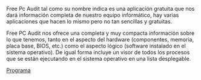 Free Pc Audit tal como su nombre indica es una aplicación gratuita que nos dará información completa de nuestro equipo informático, hay varias aplicaciones que hacen lo mismo pero no tan sencillas y gratuitas.

Free PC Audit nos ofrece una completa y muy compacta información sobre lo que tenemos, tanto en el aspecto del hardware (componentes, memoria, placa base, BIOS, etc.) como el aspecto lógico (software instalado en el sistema operativo). De igual forma incluye un visor de todos los procesos que se están ejecutando en el sistema operativo en una lista desplegable.

[Programa](free-pc-audit-5-0.exe)
